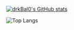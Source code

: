 [![drkBal0's GitHub stats](https://github-readme-stats.vercel.app/api?username=drkBal0)](https://github.com/drkBal0/github-readme-stats)

![Top Langs](https://github-readme-stats.vercel.app/api/top-langs/?username=dd&layout=compact)

